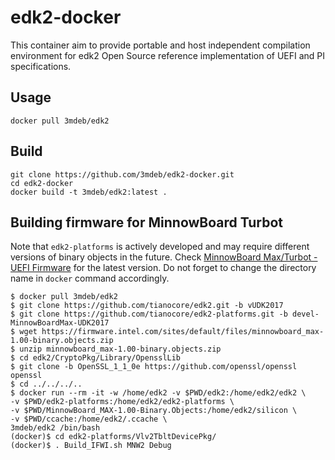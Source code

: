 edk2-docker
===========

This container aim to provide portable and host independent compilation
environment for edk2 Open Source reference implementation of UEFI and PI
specifications.

Usage
-----

```
docker pull 3mdeb/edk2
```

Build
-----

```
git clone https://github.com/3mdeb/edk2-docker.git
cd edk2-docker
docker build -t 3mdeb/edk2:latest .
```

Building firmware for MinnowBoard Turbot
----------------------------------------

Note that `edk2-platforms` is actively developed and may require different
versions of binary objects in the future. Check [MinnowBoard Max/Turbot - UEFI Firmware](https://firmware.intel.com/projects/minnowboard-max)
for the latest version. Do not forget to change the directory name in `docker`
command accordingly.

```
$ docker pull 3mdeb/edk2
$ git clone https://github.com/tianocore/edk2.git -b vUDK2017
$ git clone https://github.com/tianocore/edk2-platforms.git -b devel-MinnowBoardMax-UDK2017
$ wget https://firmware.intel.com/sites/default/files/minnowboard_max-1.00-binary.objects.zip
$ unzip minnowboard_max-1.00-binary.objects.zip
$ cd edk2/CryptoPkg/Library/OpensslLib
$ git clone -b OpenSSL_1_1_0e https://github.com/openssl/openssl openssl
$ cd ../../../..
$ docker run --rm -it -w /home/edk2 -v $PWD/edk2:/home/edk2/edk2 \
-v $PWD/edk2-platforms:/home/edk2/edk2-platforms \
-v $PWD/MinnowBoard_MAX-1.00-Binary.Objects:/home/edk2/silicon \
-v $PWD/ccache:/home/edk2/.ccache \
3mdeb/edk2 /bin/bash
(docker)$ cd edk2-platforms/Vlv2TbltDevicePkg/
(docker)$ . Build_IFWI.sh MNW2 Debug
```
